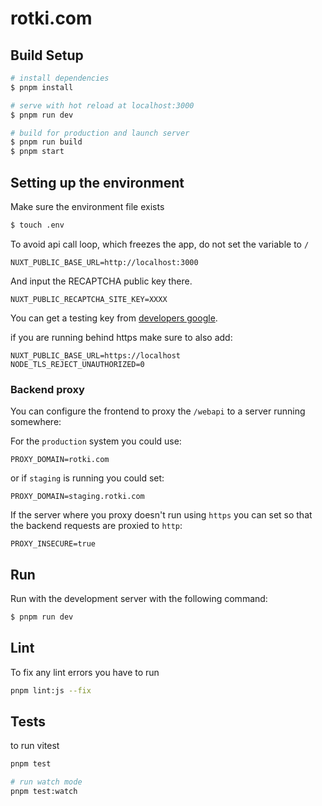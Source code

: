 # rotki.com

## Build Setup

```bash
# install dependencies
$ pnpm install

# serve with hot reload at localhost:3000
$ pnpm run dev

# build for production and launch server
$ pnpm run build
$ pnpm start
```
## Setting up the environment

Make sure the environment file exists

```bash
$ touch .env
```

To avoid api call loop, which freezes the app, do not set the variable to `/`

```dotenv
NUXT_PUBLIC_BASE_URL=http://localhost:3000
```

And input the RECAPTCHA public key there.

```dotenv
NUXT_PUBLIC_RECAPTCHA_SITE_KEY=XXXX
```

You can get a testing key
from [developers google](https://developers.google.com/recaptcha/docs/faq#id-like-to-run-automated-tests-with-recaptcha.-what-should-i-do).

if you are running behind https make sure to also add:

```dotenv
NUXT_PUBLIC_BASE_URL=https://localhost
NODE_TLS_REJECT_UNAUTHORIZED=0
```

### Backend proxy

You can configure the frontend to proxy the `/webapi` to a server running somewhere:

For the `production` system you could use:
```dotenv
PROXY_DOMAIN=rotki.com
```
or if `staging` is running you could set:

```dotenv
PROXY_DOMAIN=staging.rotki.com
```
If the server where you proxy doesn't run using `https` you can set so that the backend requests are proxied to `http`:
```dotenv
PROXY_INSECURE=true
```
## Run
Run with the development server with the following command:

```bash
$ pnpm run dev
```

## Lint

To fix any lint errors you have to run

```bash
pnpm lint:js --fix
```

## Tests

to run vitest

```bash
pnpm test

# run watch mode
pnpm test:watch
```
